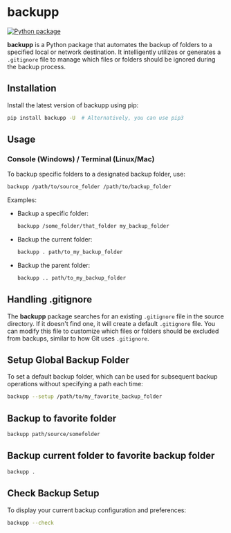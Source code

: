 # backupp

[![Python package](https://github.com/SermetPekin/backupp-rep/actions/workflows/python-package.yml/badge.svg)](https://github.com/SermetPekin/backupp-rep/actions/workflows/python-package.yml)

**backupp** is a Python package that automates the backup of folders to a specified local or network destination. It intelligently utilizes or generates a `.gitignore` file to manage which files or folders should be ignored during the backup process.

## Installation

Install the latest version of backupp using pip:

```bash
pip install backupp -U  # Alternatively, you can use pip3
```

## Usage

### Console (Windows) / Terminal (Linux/Mac)

To backup specific folders to a designated backup folder, use:

```bash
backupp /path/to/source_folder /path/to/backup_folder
```

Examples:

- Backup a specific folder:
  ```bash
  backupp /some_folder/that_folder my_backup_folder
  ```

- Backup the current folder:
  ```bash
  backupp . path/to_my_backup_folder
  ```

- Backup the parent folder:
  ```bash
  backupp .. path/to_my_backup_folder
  ```

## Handling .gitignore

The **backupp** package searches for an existing `.gitignore` file in the source directory. If it doesn't find one, it will create a default `.gitignore` file. You can modify this file to customize which files or folders should be excluded from backups, similar to how Git uses `.gitignore`.

## Setup Global Backup Folder

To set a default backup folder, which can be used for subsequent backup operations without specifying a path each time:

```bash
backupp --setup /path/to/my_favorite_backup_folder
```
## Backup to favorite folder


```bash
backupp path/source/somefolder   
```

## Backup current folder to favorite backup folder 

```bash
backupp . 
```


## Check Backup Setup

To display your current backup configuration and preferences:

```bash
backupp --check
```

